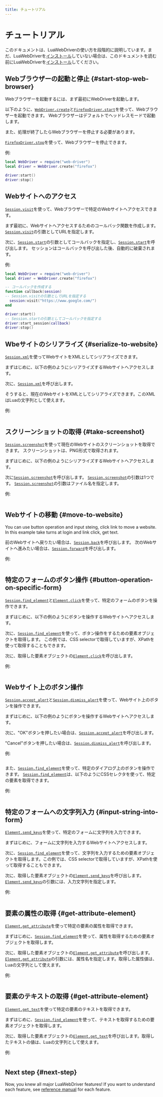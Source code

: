 ```yaml
---
title: チュートリアル
---
```


# チュートリアル

このドキュメントは、LuaWebDriverの使い方を段階的に説明しています。まだ、LuaWebDriverを[インストール][install]していない場合は、このドキュメントを読む前にLuaWebDriverを[インストール][install]してください。

## Webブラウザーの起動と停止 {#start-stop-web-browser}

Webブラウザーを起動するには、まず最初にWebDriverを起動します。

以下のように、[`WebDriver.create`][webdriver-create]と[`FirefoxDriver.start`][firefoxdriver-start]を使って、Webブラウザーを起動できます。
Webブラウザーはデフォルトでヘッドレスモードで起動します。

また、処理が終了したらWebブラウザーを停止する必要があります。

[`FirefoxDriver.stop`][firefoxdriver-stop]を使って、Webブラウザーを停止できます。

例:

```lua
local WebDriver = require("web-driver")
local driver = WebDriver.create("firefox")

driver:start()
driver:stop()
```

## Webサイトへのアクセス

[`Session.visit`][session-visit]を使って、Webブラウザーで特定のWebサイトへアクセスできます。

まず最初に、Webサイトへアクセスするためのコールバック関数を作成します。
[`Session.visit`][session-visit]の引数としてURLを指定します。

次に、[`Session.start`][session-start]の引数としてコールバックを指定し、[`Session.start`][session-start]を呼び出します。
セッションはコールバックを呼び出した後、自動的に破棄されます。

例:

```lua
local WebDriver = require("web-driver")
local driver = WebDriver.create("firefox")

-- コールバックを作成する
function callback(session)
-- Session.visitの引数としてURLを指定する
  session:visit("https://www.google.com/")
end

driver:start()
-- Session.startの引数としてコールバックを指定する
driver:start_session(callback)
driver:stop()
```

## Wbeサイトのシリアライズ {#serialize-to-website}

[`Session.xml`][session-xml]を使ってWebサイトをXMLとしてシリアライズできます。

まずはじめに、以下の例のようにシリアライズするWebサイトへアクセスします。

次に、[`Session.xml`][session-xml]を呼び出します。

そうすると、現在のWebサイトをXMLとしてシリアライズできます。このXMLはLuaの文字列として使えます。

例:

```lua
```

## スクリーンショットの取得 {#take-screenshot}

[`Session.screenshot`][session-screenshot]を使って現在のWebサイトのスクリーンショットを取得できます。
スクリーンショットは、PNG形式で取得されます。

まずはじめに、以下の例のようにシリアライズするWebサイトへアクセスします。

次に[`Session.screenshot`][session-screenshot]を呼び出します。
[`Session.screenshot`][session-screenshot]の引数は1つです。
[`Session.screenshot`][session-screenshot]の引数はファイル名を指定します。

例:

```lua
```

## Webサイトの移動 {#move-to-website}

You can use button operation and input steing, click link to move a website.
In this example take turns at login and link click, get text.

前のWebサイトへ戻りたい場合は、[`Session.back`][session-back]を呼び出します。
次のWebサイトへ進みたい場合は、[`Session.forward`][session-forward]を呼び出します。

例:

```lua
```

## 特定のフォームのボタン操作 {#button-operation-on-specific-form}

[`Session.find_element`][session-find-element]と[`Element.click`][element-click]を使って、特定のフォームのボタンを操作できます。

まずはじめに、以下の例のようにボタンを操作するWebサイトへアクセスします。

次に、[`Session.find_element`][session-find-element]を使って、ボタン操作をするための要素オブジェクトを取得します。
この例では、CSS selectorで取得していますが、XPathを使って取得することもできます。

次に、取得した要素オブジェクトの[`Element.click`][element-click]を呼び出します。

例:

```lua

```

## Webサイト上のボタン操作

[`Session.accept_alert`][session-accept-alert]と[`Session.dismiss_alert`][session-dismiss-alert]を使って、Webサイト上のボタンを操作できます。

まずはじめに、以下の例のようにボタンを操作するWebサイトへアクセスします。

次に、"OK"ボタンを押したい場合は、[`Session.accept_alert`][session-accept-alert]を呼び出します。

"Cancel"ボタンを押したい場合は、[`Session.dismiss_alert`][session-dismiss-alert]を呼び出します。

例:

```lua

```

また、[`Session.find_element`][session-find-element]を使って、特定のダイアログ上のボタンを操作できます。
[`Session.find_element`][session-find-element]は、以下のようにCSSセレクタを使って、特定の要素を取得できます。

例:

```lua

```

## 特定のフォームへの文字列入力 {#input-string-into-form}

[`Element.send_keys`][element-send-keys]を使って、特定のフォームに文字列を入力できます。

まずはじめに、フォームに文字列を入力するWebサイトへアクセスします。

次に、[`Session.find_element`][session-find-element]を使って、文字列を入力するための要素オブジェクトを取得します。この例では、CSS selectorで取得していますが、XPathを使って取得することもできます。

次に、取得した要素オブジェクトの[`Element.send_keys`][element-send-keys]を呼び出します。[`Element.send_keys`][element-send-keys]の引数には、入力文字列を指定します。

例:

```lua
```

## 要素の属性の取得 {#get-attribute-element}

[`Element.get_attribute`][element-get-attribute]を使って特定の要素の属性を取得できます。

まずはじめに、[`Session.find_element`][session-find-element]を使って、属性を取得するための要素オブジェクトを取得します。

次に、取得した要素オブジェクトの[`Element.get_attribute`][element-get-attribute]を呼び出します。[`Element.get_attribute`][element-get-attribute]の引数には、属性名を指定します。取得した属性値は、Luaの文字列として使えます。

例:

```lua
```

## 要素のテキストの取得 {#get-attribute-element}

[`Element.get_text`][element-get-text]を使って特定の要素のテキストを取得できます。

まずはじめに、[`Session.find_element`][session-find-element]を使って、テキストを取得するための要素オブジェクトを取得します。

次に、取得した要素オブジェクトの[`Element.get_text`][element-get-text]を呼び出します。取得したテキストの値は、Luaの文字列として使えます。

例:

```lua
```

## Next step {#next-step}

Now, you knew all major LuaWebDriver features! If you want to understand each feature, see [reference manual][reference] for each feature.


[install]:../install/

[webdriver-create]:../reference/webdriver.html#create

[firefoxdriver-start]:../reference/firefoxdriver.html#start

[firefoxdriver-stop]:../reference/firefoxdriver.html#stop

[session-start]:../reference/session.html#start

[session-visit]:../reference/session.html#visit

[session-xml]:../reference/session.html#xml

[session-screenshot]:../reference/session.html#screenshot

[session-back]:../reference/session.html#back

[session-forward]:../reference/session.html#forward

[session-accept-alert]:../reference/session.html#accept_alert

[session-dismiss-alert]:../reference/session.html#dismiss_alert

[session-find-element]:../reference/session.html#find_element

[element-send-keys]:../reference/element.html#send_keys

[element-click]:../reference/element.html#click

[element-get-attribute]:../reference/element.html#get_attribute

[element-get-text]:../reference/element.html#text

[reference]:../reference/
